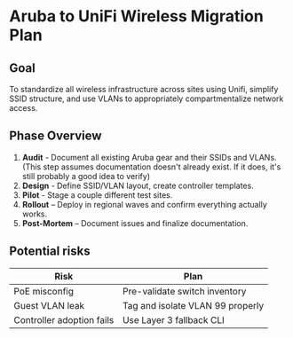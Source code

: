 # Aruba to UniFi Wireless Migration Plan

## Goal
To standardize all wireless infrastructure across sites using Unifi, simplify SSID structure, and use VLANs to appropriately compartmentalize network access. 

## Phase Overview
1. **Audit** - Document all existing Aruba gear and their SSIDs and VLANs. (This step assumes documentation doesn't already exist. If it does, it's still probably a good idea to verify)
2. **Design** - Define SSID/VLAN layout, create controller templates.
3. **Pilot** - Stage a couple different test sites.
4. **Rollout** – Deploy in regional waves and confirm everything actually works.
5. **Post-Mortem** – Document issues and finalize documentation.

## Potential risks
| Risk | Plan |
|------|------|
| PoE misconfig | Pre-validate switch inventory |
| Guest VLAN leak | Tag and isolate VLAN 99 properly |
| Controller adoption fails | Use Layer 3 fallback CLI |
